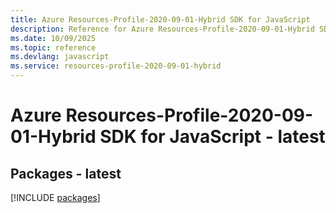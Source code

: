 ```yaml
---
title: Azure Resources-Profile-2020-09-01-Hybrid SDK for JavaScript
description: Reference for Azure Resources-Profile-2020-09-01-Hybrid SDK for JavaScript
ms.date: 10/09/2025
ms.topic: reference
ms.devlang: javascript
ms.service: resources-profile-2020-09-01-hybrid
---
```

# Azure Resources-Profile-2020-09-01-Hybrid SDK for JavaScript - latest
## Packages - latest
[!INCLUDE [packages](resources-profile-2020-09-01-hybrid-index.md)]